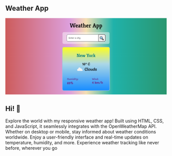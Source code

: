 ## Weather App

![Design preview for the Responsive Weather App](/design/Weather%20App%20Preview.PNG)

## Hi! 👋

Explore the world with my responsive weather app! Built using HTML, CSS, and JavaScript, it seamlessly integrates with the OpenWeatherMap API. Whether on desktop or mobile, stay informed about weather conditions worldwide. Enjoy a user-friendly interface and real-time updates on temperature, humidity, and more. Experience weather tracking like never before, wherever you go